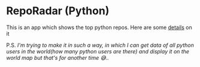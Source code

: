 # RepoRadar (Python)

This is an app which shows the top python repos.
Here are some [details](https://x.com/iam_adnxn/status/1855270505009594529) on it

P.S. _I'm trying to make it in such a way, in which I can get data of all python users in the world(how many python users are there) and display it on the world map but that's for another time 😅.._
